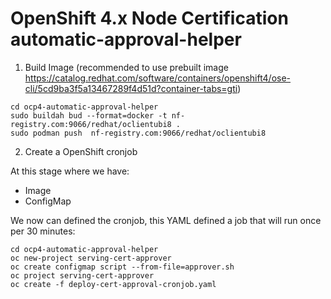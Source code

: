 # OpenShift 4.x Node Certification automatic-approval-helper
1. Build Image (recommended to use prebuilt image https://catalog.redhat.com/software/containers/openshift4/ose-cli/5cd9ba3f5a13467289f4d51d?container-tabs=gti)

```
cd ocp4-automatic-approval-helper
sudo buildah bud --format=docker -t nf-registry.com:9066/redhat/oclientubi8 .
sudo podman push  nf-registry.com:9066/redhat/oclientubi8

```

2. Create a OpenShift cronjob

At this stage where we have:
* Image
* ConfigMap

We now can defined the cronjob, this YAML defined a job that will run once per 30 minutes:

```
cd ocp4-automatic-approval-helper
oc new-project serving-cert-approver
oc create configmap script --from-file=approver.sh
oc project serving-cert-approver
oc create -f deploy-cert-approval-cronjob.yaml
```

